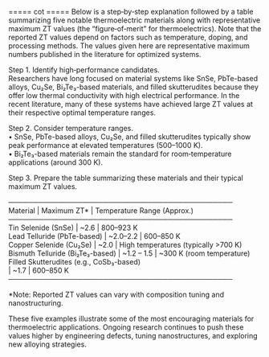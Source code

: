 ===== cot =====
Below is a step‐by‐step explanation followed by a table summarizing five notable thermoelectric materials along with representative maximum ZT values (the “figure‐of‐merit” for thermoelectrics). Note that the reported ZT values depend on factors such as temperature, doping, and processing methods. The values given here are representative maximum numbers published in the literature for optimized systems.

Step 1. Identify high‐performance candidates.  
Researchers have long focused on material systems like SnSe, PbTe-based alloys, Cu₂Se, Bi₂Te₃-based materials, and filled skutterudites because they offer low thermal conductivity with high electrical performance. In the recent literature, many of these systems have achieved large ZT values at their respective optimal temperature ranges.

Step 2. Consider temperature ranges.  
• SnSe, PbTe-based alloys, Cu₂Se, and filled skutterudites typically show peak performance at elevated temperatures (500–1000 K).  
• Bi₂Te₃-based materials remain the standard for room‑temperature applications (around 300 K).

Step 3. Prepare the table summarizing these materials and their typical maximum ZT values.

─────────────────────────────────────────────  
Material                        | Maximum ZT*       | Temperature Range (Approx.)  
─────────────────────────────────────────────  
Tin Selenide (SnSe)             | ~2.6              | 800–923 K  
Lead Telluride (PbTe-based)     | ~2.0–2.2          | 600–850 K  
Copper Selenide (Cu₂Se)         | ~2.0              | High temperatures (typically >700 K)  
Bismuth Telluride (Bi₂Te₃-based)  | ~1.2 – 1.5        | ~300 K (room temperature)  
Filled Skutterudites (e.g., CoSb₃-based)  
                              | ~1.7              | 600–850 K  
─────────────────────────────────────────────  

*Note: Reported ZT values can vary with composition tuning and nanostructuring.  

These five examples illustrate some of the most encouraging materials for thermoelectric applications. Ongoing research continues to push these values higher by engineering defects, tuning nanostructures, and exploring new alloying strategies.

